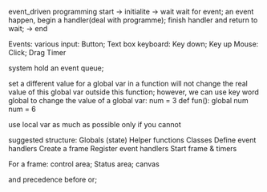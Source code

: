 event_driven programming
start -> initialite -> wait
wait for event; an event happen, begin a handler(deal with programme); finish handler and return to wait; -> end

Events: various
input: Button; Text box
keyboard: Key down; Key up
Mouse: Click; Drag
Timer


system hold an event queue;

set a different value for a global var in a function will not change the real value of this global var outside this function; however, we can use key word global to change the value of a global var:
num = 3
def fun():
    global num
    num = 6

use local var as much as possible only if you cannot


suggested structure:
    Globals (state)
    Helper functions
    Classes
    Define event handlers
    Create a frame
    Register event handlers
    Start frame & timers


For a frame:
control area; Status area; canvas


and precedence before or;